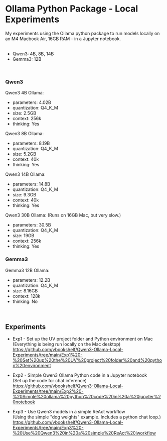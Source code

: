 # Ollama Python Package - Local Experiments
My experiments using the Ollama python package to run models locally on an M4 Macbook Air, 16GB RAM - in a Jupyter notebook.
<br>
<br>
- Qwen3: 4B, 8B, 14B<br>
- Gemma3: 12B
<br>

### Qwen3

Qwen3 4B Ollama:
- parameters: 4.02B
- quantization: Q4_K_M
- size: 2.5GB
- context: 256k
- thinking: Yes

Qwen3 8B Ollama:
- parameters: 8.19B
- quantization: Q4_K_M
- size: 5.2GB
- context: 40k
- thinking: Yes


Qwen3 14B Ollama:
- parameters: 14.8B
- quantization: Q4_K_M
- size: 9.3GB
- context: 40k
- thinking: Yes

Qwen3 30B Ollama: (Runs on 16GB Mac, but very slow.)
- parameters: 30.5B
- quantization: Q4_K_M
- size: 19GB
- context: 256k
- thinking: Yes

### Gemma3

Gemma3 12B Ollama:
- parameters: 12.2B
- quantization: Q4_K_M
- size: 8.16GB
- context: 128k
- thinking: No
<br>

## Experiments

- Exp1 - Set up the UV project folder and Python environment on Mac<br>
(Everything is being run locally on the Mac desktop)<br>
https://github.com/vbookshelf/Qwen3-Ollama-Local-Experiments/tree/main/Exp1%20-%20Set%20up%20the%20UV%20project%20folder%20and%20python%20environment

- Exp2 - Simple Qwen3 Ollama Python code in a Jupyter notebook<br>
(Set up the code for chat inference)<br>
https://github.com/vbookshelf/Qwen3-Ollama-Local-Experiments/tree/main/Exp2%20-%20Simple%20ollama%20python%20code%20in%20a%20jupyter%20notebook

- Exp3 - Use Qwen3 models in a simple ReAct workflow<br>
(Using the simple "dog weights" example. Includes a python chat loop.)<br>
https://github.com/vbookshelf/Qwen3-Ollama-Local-Experiments/tree/main/Exp3%20-%20Use%20Qwen3%20in%20a%20simple%20ReAct%20lworkflow
